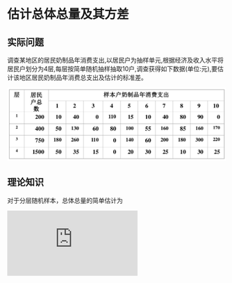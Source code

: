 # 估计总体总量及其方差

## 实际问题
调查某地区的居民奶制品年消费支出,以居民户为抽样单元,根据经济及收入水平将居民户划分为4层,每层按简单随机抽样抽取10户,调查获得如下数据(单位:元),要估计该地区居民奶制品年消费总支出及估计的标准差。

![](data.png)

## 理论知识

对于分层随机样本，总体总量的简单估计为

![](https://latex.codecogs.com/gif.latex?%5Chat%20Y%20%3D%20N%5Cbar%7By_%7Bst%7D%7D%20%3D%20%5Csum%5Climits_%7Bh%3D1%7D%5ELN_h%5Cbar%20y_h)

